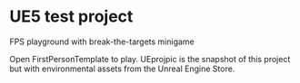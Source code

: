 # UE5 test project 
FPS playground with break-the-targets minigame

Open FirstPersonTemplate to play. 
UEprojpic is the snapshot of this project but with environmental assets from the Unreal Engine Store. 

